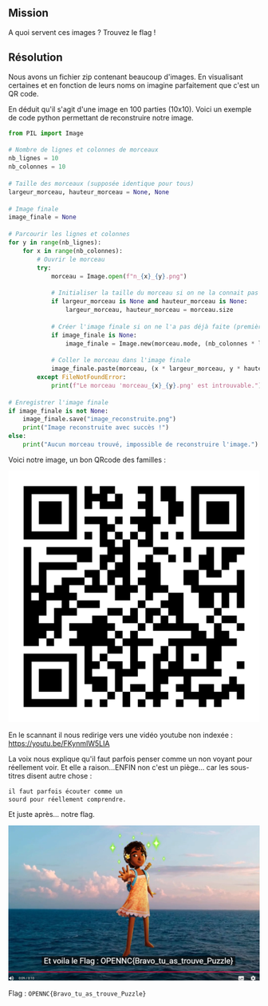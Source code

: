 ## Mission

A quoi servent ces images ? Trouvez le flag !


## Résolution

Nous avons un fichier zip contenant beaucoup d'images. En visualisant certaines et en fonction de leurs noms on imagine parfaitement que c'est un QR code. 

En déduit qu'il s'agit d'une image en 100 parties (10x10). Voici un exemple de code python permettant de reconstruire notre image.

```python
from PIL import Image

# Nombre de lignes et colonnes de morceaux
nb_lignes = 10
nb_colonnes = 10

# Taille des morceaux (supposée identique pour tous)
largeur_morceau, hauteur_morceau = None, None

# Image finale
image_finale = None

# Parcourir les lignes et colonnes
for y in range(nb_lignes):
    for x in range(nb_colonnes):
        # Ouvrir le morceau
        try:
            morceau = Image.open(f"n_{x}_{y}.png")

            # Initialiser la taille du morceau si on ne la connait pas encore
            if largeur_morceau is None and hauteur_morceau is None:
                largeur_morceau, hauteur_morceau = morceau.size

            # Créer l'image finale si on ne l'a pas déjà faite (première boucle)
            if image_finale is None:
                image_finale = Image.new(morceau.mode, (nb_colonnes * largeur_morceau, nb_lignes * ha>

            # Coller le morceau dans l'image finale
            image_finale.paste(morceau, (x * largeur_morceau, y * hauteur_morceau))
        except FileNotFoundError:
            print(f"Le morceau 'morceau_{x}_{y}.png' est introuvable.")

# Enregistrer l'image finale
if image_finale is not None:
    image_finale.save("image_reconstruite.png")
    print("Image reconstruite avec succès !")
else:
    print("Aucun morceau trouvé, impossible de reconstruire l'image.")
```

Voici notre image, un bon QRcode des familles : 

![alt text](image.png)

En le scannant il nous redirige vers une vidéo youtube non indexée : https://youtu.be/FKynmIW5LIA

La voix nous explique qu'il faut parfois penser comme un non voyant pour réellement voir. Et elle a raison...ENFIN non c'est un piège... car les sous-titres disent autre chose : 

```
il faut parfois écouter comme un 
sourd pour réellement comprendre.
```

Et juste après... notre flag.

![alt text](image-1.png)

Flag : ``OPENNC{Bravo_tu_as_trouve_Puzzle}``